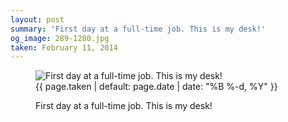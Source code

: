 ```yaml
---
layout: post
summary: 'First day at a full-time job. This is my desk!'
og_image: 289-1280.jpg
taken: February 11, 2014
---
```


<figure class="post">
 <img alt="First day at a full-time job. This is my desk!" sizes="(min-width: 700px) 50vw, calc(100vw - 2rem)" src="{{ site.assets_url }}/289-640.jpg" srcset="{{ site.assets_url }}/289-1280.jpg 1280w, {{ site.assets_url }}/289-960.jpg 960w, {{ site.assets_url }}/289-640.jpg 640w, {{ site.assets_url }}/289-320.jpg 320w"/>
 <figcaption>
  <time>
   {{ page.taken | default: page.date | date: "%B %-d, %Y" }}
  </time>
  <p>
   First day at a full-time job. This is my desk!
  </p>
 </figcaption>
</figure>
